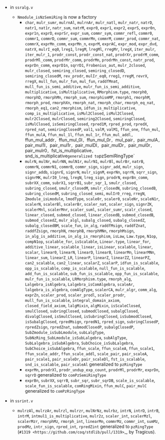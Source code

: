 - in `ssralg.v`
  + `Nmodule_isNzSemiRing` is now a factory
	+ `char`, `mulr_sumr`, `mulrnAl`, `mulrnAr`, `mulr_natl`, `mulr_natr`,
		`natrD`, `natr1`, `nat1r`, `natr_sum`, `natrM`, `expr0`, `expr1`, `expr2`,
		`exprS`, `expr0n`, `expr1n`, `exprD`, `exprSr`, `expr_sum`, `commr_sym`,
		`commr_refl`, `commr0`, `commr1`, `commrD`, `commr_sum`, `commrMn`,
		`commrM`, `commr_prod`, `commr_nat`, `commrX`, `exprMn_comm`, `exprMn_n`,
		`exprM`, `exprAC`, `expr_mod`, `expr_dvd`, `natrX`, `mulrI_eq0`, `lreg1`, 
		`lregM`, `lregMl`, `rregMr`, `lregX`, `iter_mulr`, `iter_mulr_1`,
		`prodr_const`, `prodr_const_nat`, `prodrXr`, `prodrM_comm`, `prodrMl_comm`,
		`prodrMr_comm`, `prodrMn`, `prodrMn_const`, `natr_prod`, `exprDn_comm`,
		`exprD1n`, `sqrrD1`, `Frobenius_aut`, `mulr_2closed`, `mulr_closed`,
		`semiring_closed`, `semiring_closedD`, `semiring_closedM`, `rev_prodr`,
		`mulIr_eq0`, `rreg1`, `rregM`, `revrX`, `rregX`, `mull_fun`, `mulr_fun`,
		`mul_fun`, `raddfMnat`, `mull_fun_is_semi_additive`,
		`mulr_fun_is_semi_additive`, `multiplicative`, `isMultiplicative`,
		`RMorphism.type`, `rmorph0`, `rmorphD`, `rmorphMn`, `rmorph_sum`,
		`rmorphismMP`, `rmorph1`, `rmorphM`, `rmorph_prod`, `rmorphXn`,
		`rmorph_nat`, `rmorph_char`, `rmorph_eq_nat`, `rmorph_eq1`,
		`can2_rmorphism`, `idfun_is_multiplicative`, `comp_is_multiplicative`,
		`isMul2Closed`, `isMul2Closed`, `mulr2Closed`, `mulrClosed`,
		`semiring2Closed`, `semiringClosed`, `isMulClosed`, `isSemiringClosed`,
		`rpred1M`, `rpred_prod`, `rpredX`, `rpred_nat`, `semiringClosedP`, `val1`,
		`valM`, `valM1`, `ffun_one`, `ffun_mul`, `ffun_mulA`, `ffun_mul_1l`,
		`ffun_mul_1r`, `ffun_mul_addl, `ffun_mul_addr`, `ffun_mul_0l`,
		`ffun_mul_0r`, `mul_pair`, `pair_mulA`, `pair_mul1l`, `pair_mul1r`,
		`pair_mulDl`, `pair_mulDr`, `pair_mul0r`, `pair_mulr0`,
		`fst_is_multiplicative`, `snd_is_multiplicative`
		generalized to `pzSemiRingType`
	+ `mulrN`, `mulNr`, `mulrNN`, `mulN1r`, `mulrN1`, `mulrBl`, `mulrBr`, `natrB`,
		`commrN`, `commrN1`, `commrB`, `commr_sign`, `signr_add`, `mulr_sign`,
		`signr_addb`, `signrE`, `signrN`, `mulr_signM`, `exprNn`, `sqrrN`,
		`sqrr_sign`, `signrMK`, `mulrI0_lreg`, `lregN`, `lreg_sign`, `prodrN`,
		`exprBn_comm`, `subrXX_comm`, `subrX1`, `sqrrB1`, `subr_sqr_1`,
		`smulr_closed`, `subring_closed`, `smulr_closedM`, `smulr_closedN`,
		`subring_closedB`, `subring_closedM`, `subring_closed_semi`, `mulIr0_rreg`,
		`rregN`, `Zmodule_isLmodule`, `lmodType`, `scale0r`, `scaler0`, `scaleNr`,
		`scaleN1r`, `scalerN`, `scalerBl`, `scalerBr`, `scaler_nat`, `scaler_sign`,
		`signrZK`, `scalerMnl`, `scalerMnr`, `scaler_suml`, `scaler_sumr`,
		`scalr_closed`, `linear_closed`, `submod_closed`, `linear_closedB`,
		`submod_closedB`, `submod_closedZ`, `mulr_algl`, `subalg_closed`,
		`subalg_closedZ`, `subalg_closedBM`, `scale_fun`, `in_alg`, `raddfMsign`,
		`raddfZnat`, `raddfZsign`, `rmorphN`, `rmorphB`, `rmorphMNn`, `rmorphMsign`,
		`in_alg_is_additive`, `in_alg_is_rmorphism`, `isLaw`, `Law.type`, `N1op`,
		`compN1op`, `scalable_for`, `isScalable`, `Linear.type`, `linear_for`,
		`additive_linear`, `scalable_linear`, `isLinear`, `scalable`, `linear`,
		`scalar`, `linear0`, `linearN`, `linearD`, `linearB`, `linearMn`,
		`linearMNn`, `linear_sum`, `linearZ_LR`, `linearP`, `linearZ`, `linearZZ`,
		`linearPZ`, `can2_scalable`, `can2_linear`, `scalarZ`, `scalarP`,
		`idfun_is_scalable`, `opp_is_scalable`, `comp_is_scalable`,
		`null_fun_is_scalable`, `add_fun_is_scalable`, `sub_fun_is_scalable`,
		`opp_fun_is_scalable`, `mulr_fun_is_scalable`, `LRMorphism.type`,
		`rmorph_alg`, `Lalgebra_isAlgebra`, `Lalgebra_isComAlgebra`, `scaleAr`,
		`lalgebra_is_algebra`, `comAlgType`, `scalerCA`, `mulr_algr`, `comm_alg`,
		`exprZn`, `scaler_prod`, `scaler_prodl`, `scaler_prodr`,
		`mull_fun_is_scalable`, `integral_domain_axiom`, `closed_field_axiom`,
		`lalgMixin`, `algMixin`, `isScaleClosed`, `smulClosed`, `subringClosed`,
		`submodClosed`, `subalgClosed`, `divalgClosed`, `isSmulClosed`,
		`isSubringClosed`, `isSubmodClosed`, `isSubalgClosed`, `rpredMsign`,
		`rpredN1`, `rpred_sign`, `subringClosedP`, `rpredZsign`, `rpredZnat`,
		`submodClosedP`, `subalgClosedP`, `SubZmodule_isSubLmodule`, `subLalgType`,
		`SubNzRing_SubLmodule_isSubLalgebra`, `subAlgType`,
		`SubLalgebra_isSubAlgebra`, `SubChoice_isSubLalgebra`, 
		`SubChoice_isSubAlgebra`, `ffun_scale`, `ffun_scaleA`, `ffun_scale1`,
		`ffun_scale_addr`, `ffun_scale_addl`, `scale_pair`, `pair_scaleA`,
		`pair_scale1`, `pair_scaleDr`, `pair_scaleDl`, `fst_is_scalable`,
		`snd_is_scalable`, `pair_scaleAl`
		generalized to `pzRingType`
	+ `exprMn`, `prodrXl`, `prodr_undup_exp_count`, `prodrMl`, `prodrMr`,
		`exprDn`, `sqrrD`
		generalized to `comPzSemiRingType`
	+ `exprBn`, `subrXX`, `sqrrB`, `subr_sqr`, `subr_sqrDB`, `scale_is_scalable`,
		`scale_fun_is_scalable`, `comRingMixin`, `ffun_mulC`, `pair_mulC`
		generalized to `comPzRingType`
		
- in `ssrint.v`
	+ `mulrzAl`, `mulrzAr`, `mulrzl`, `mulrzr`, `mulNrNz`, `mulrbz`, `intrN`,
		`intrD`, `intrB`, `intrM`, `intmul1_is_multiplicative`, `mulr2z`,
		`scaler_int`, `scalerMzl`, `scalerMzr`, `rmorphMz`, `rmorph_int`,
		`linearMn`, `commrMz`, `commr_int`, `sumMz`, `prodMz`, `intr_sign`,
		`rpred_int`, `rpredZint`
		generalized to `pzRingType`
    (`#1319 <https://github.com/coq/stdlib/pull/1319>`_,
    by Tragicus).

